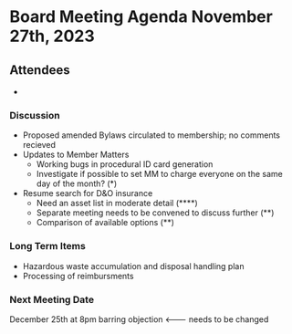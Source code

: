 # Board Meeting Agenda November 27th, 2023

## Attendees
- 

### Discussion
- Proposed amended Bylaws circulated to membership; no comments recieved
- Updates to Member Matters 
  - Working bugs in procedural ID card generation
  - Investigate if possible to set MM to charge everyone on the same day of the month? (*)
- Resume search for D&O insurance
  - Need an asset list in moderate detail (****)
  - Separate meeting needs to be convened to discuss further (**)
  - Comparison of available options (**)

### Long Term Items
- Hazardous waste accumulation and disposal handling plan
- Processing of reimbursments



### Next Meeting Date
December 25th at 8pm barring objection <--- needs to be changed
